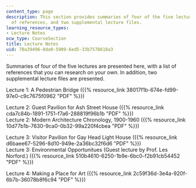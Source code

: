 ```yaml
---
content_type: page
description: This section provides summaries of four of the five lectures, a list
  of references, and two supplemental lecture files.
learning_resource_types:
- Lecture Notes
ocw_type: CourseSection
title: Lecture Notes
uid: 70a39496-8da0-5909-6ed5-33b7578618a3
---
```


Summaries of four of the five lectures are presented here, with a list of references that you can research on your own. In addition, two supplemental lecture files are presented.

Lecture 1: A Pedestrian Bridge ({{% resource_link 38017f1b-674e-fd99-97e0-c9c7675f0962 "PDF" %}})

Lecture 2: Guest Pavilion for Ash Street House ({{% resource_link cda7c84b-1891-1751-f7a6-288819f96b1b "PDF" %}})  
Lecture 2: Modern Architecture Chronology, 1900-1960 ({{% resource_link 10d77b1b-7630-9ca0-0b32-99a220f4cbea "PDF" %}})

Lecture 3: Visitor Pavilion for Gay Head Light House ({{% resource_link d6baee67-5296-8d10-949e-2a36bc32f6d6 "PDF" %}})  
Lecture 3: Environmental Opportunitues (Guest lecture by Prof. Les Norford.) ({{% resource_link 510b4610-6250-1b9e-6bc0-f2b91cb54452 "PDF" %}})

Lecture 4: Making a Place for Art ({{% resource_link 2c59f36d-3e4a-920f-6b7b-36078b8f6c94 "PDF" %}})